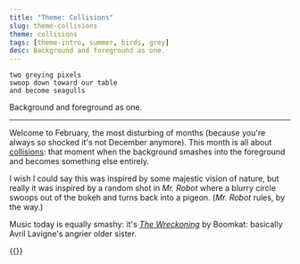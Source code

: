 ```yaml
---
title: "Theme: Collisions"
slug: theme-collisions
theme: collisions
tags: [theme-intro, summer, birds, grey]
desc: Background and foreground as one.
---
```


```
two greying pixels
swoop down toward our table
and become seagulls
```

Background and foreground as one.

<!--more-->

---

Welcome to February, the most disturbing of months (because you're always so shocked it's not December anymore).
This month is all about [collisions][1]: that moment when the background smashes into the foreground and becomes something else entirely. 

I wish I could say this was inspired by some majestic vision of nature, but really it was inspired by a random shot in *Mr. Robot* where a blurry circle swoops out of the bokeh and turns back into a pigeon. (*Mr. Robot* rules, by the way.)

Music today is equally smashy: it's [*The Wreckoning*][2] by Boomkat: basically Avril Lavigne's angrier older sister.

[1]: /theme/collisions
[2]: https://youtu.be/V_GuIDnZPHs

{{<youtube V_GuIDnZPHs>}}
